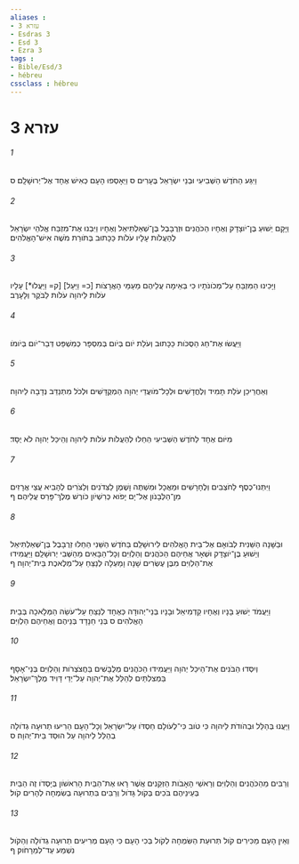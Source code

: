 ```yaml
---
aliases : 
- עזרא 3
- Esdras 3
- Esd 3
- Ezra 3
tags : 
- Bible/Esd/3
- hébreu
cssclass : hébreu
---
```


# עזרא 3

###### 1
וַיִּגַּע הַחֹדֶשׁ הַשְּׁבִיעִי וּבְנֵי יִשְׂרָאֵל בֶּעָרִים ס וַיֵּאָסְפוּ הָעָם כְּאִישׁ אֶחָד אֶל־יְרוּשָׁלִָם׃ ס
###### 2
וַיָּקָם יֵשׁוּעַ בֶּן־יֹוצָדָק וְאֶחָיו הַכֹּהֲנִים וּזְרֻבָּבֶל בֶּן־שְׁאַלְתִּיאֵל וְאֶחָיו וַיִּבְנוּ אֶת־מִזְבַּח אֱלֹהֵי יִשְׂרָאֵל לְהַעֲלֹות עָלָיו עֹלֹות כַּכָּתוּב בְּתֹורַת מֹשֶׁה אִישׁ־הָאֱלֹהִים׃
###### 3
וַיָּכִינוּ הַמִּזְבֵּחַ עַל־מְכֹונֹתָיו כִּי בְּאֵימָה עֲלֵיהֶם מֵעַמֵּי הָאֲרָצֹות [כ= וַיַּעַל] [ק= וַיַּעֲלוּ*] עָלָיו עֹלֹות לַיהוָה עֹלֹות לַבֹּקֶר וְלָעָרֶב׃
###### 4
וַיַּעֲשׂוּ אֶת־חַג הַסֻּכֹּות כַּכָּתוּב וְעֹלַת יֹום בְּיֹום בְּמִסְפָּר כְּמִשְׁפַּט דְּבַר־יֹום בְּיֹומֹו׃
###### 5
וְאַחֲרֵיכֵן עֹלַת תָּמִיד וְלֶחֳדָשִׁים וּלְכָל־מֹועֲדֵי יְהוָה הַמְקֻדָּשִׁים וּלְכֹל מִתְנַדֵּב נְדָבָה לַיהוָה׃
###### 6
מִיֹּום אֶחָד לַחֹדֶשׁ הַשְּׁבִיעִי הֵחֵלּוּ לְהַעֲלֹות עֹלֹות לַיהוָה וְהֵיכַל יְהוָה לֹא יֻסָּד׃
###### 7
וַיִּתְּנוּ־כֶסֶף לַחֹצְבִים וְלֶחָרָשִׁים וּמַאֲכָל וּמִשְׁתֶּה וָשֶׁמֶן לַצִּדֹנִים וְלַצֹּרִים לְהָבִיא עֲצֵי אֲרָזִים מִן־הַלְּבָנֹון אֶל־יָם יָפֹוא כְּרִשְׁיֹון כֹּורֶשׁ מֶלֶךְ־פָּרַס עֲלֵיהֶם׃ ף
###### 8
וּבַשָּׁנָה הַשֵּׁנִית לְבֹואָם אֶל־בֵּית הָאֱלֹהִים לִירוּשָׁלִַם בַּחֹדֶשׁ הַשֵּׁנִי הֵחֵלּוּ זְרֻבָּבֶל בֶּן־שְׁאַלְתִּיאֵל וְיֵשׁוּעַ בֶּן־יֹוצָדָק וּשְׁאָר אֲחֵיהֶם הַכֹּהֲנִים וְהַלְוִיִּם וְכָל־הַבָּאִים מֵהַשְּׁבִי יְרוּשָׁלִַם וַיַּעֲמִידוּ אֶת־הַלְוִיִּם מִבֶּן עֶשְׂרִים שָׁנָה וָמַעְלָה לְנַצֵּחַ עַל־מְלֶאכֶת בֵּית־יְהוָה׃ ף
###### 9
וַיַּעֲמֹד יֵשׁוּעַ בָּנָיו וְאֶחָיו קַדְמִיאֵל וּבָנָיו בְּנֵי־יְהוּדָה כְּאֶחָד לְנַצֵּחַ עַל־עֹשֵׂה הַמְּלָאכָה בְּבֵית הָאֱלֹהִים ס בְּנֵי חֵנָדָד בְּנֵיהֶם וַאֲחֵיהֶם הַלְוִיִּם׃
###### 10
וְיִסְּדוּ הַבֹּנִים אֶת־הֵיכַל יְהוָה וַיַּעֲמִידוּ הַכֹּהֲנִים מְלֻבָּשִׁים בַּחֲצֹצְרֹות וְהַלְוִיִּם בְּנֵי־אָסָף בַּמְצִלְתַּיִם לְהַלֵּל אֶת־יְהוָה עַל־יְדֵי דָּוִיד מֶלֶךְ־יִשְׂרָאֵל׃
###### 11
וַיַּעֲנוּ בְּהַלֵּל וּבְהֹודֹת לַיהוָה כִּי טֹוב כִּי־לְעֹולָם חַסְדֹּו עַל־יִשְׂרָאֵל וְכָל־הָעָם הֵרִיעוּ תְרוּעָה גְדֹולָה בְהַלֵּל לַיהוָה עַל הוּסַד בֵּית־יְהוָה׃ ס
###### 12
וְרַבִּים מֵהַכֹּהֲנִים וְהַלְוִיִּם וְרָאשֵׁי הָאָבֹות הַזְּקֵנִים אֲשֶׁר רָאוּ אֶת־הַבַּיִת הָרִאשֹׁון בְּיָסְדֹו זֶה הַבַּיִת בְּעֵינֵיהֶם בֹּכִים בְּקֹול גָּדֹול וְרַבִּים בִּתְרוּעָה בְשִׂמְחָה לְהָרִים קֹול׃
###### 13
וְאֵין הָעָם מַכִּירִים קֹול תְּרוּעַת הַשִּׂמְחָה לְקֹול בְּכִי הָעָם כִּי הָעָם מְרִיעִים תְּרוּעָה גְדֹולָה וְהַקֹּול נִשְׁמַע עַד־לְמֵרָחֹוק׃ ף

